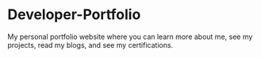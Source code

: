 # Developer-Portfolio

My personal portfolio website where you can learn more about me, see my projects, read my blogs, and see my certifications.
